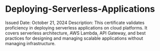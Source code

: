 # Deploying-Serverless-Applications
Issued Date: October 21, 2024  Description: This certificate validates proficiency in deploying serverless applications on cloud platforms. It covers serverless architecture, AWS Lambda, API Gateway, and best practices for designing and managing scalable applications without managing infrastructure. 
